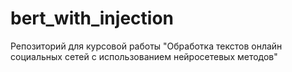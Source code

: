 # bert_with_injection
Репозиторий для курсовой работы "Обработка текстов онлайн социальных сетей с использованием нейросетевых методов"
